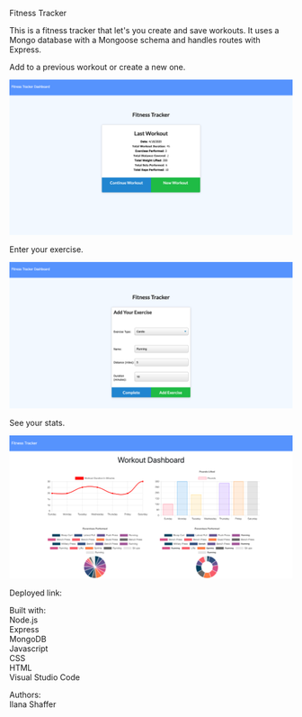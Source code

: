 Fitness Tracker

This is a fitness tracker that let's you create and save workouts. It uses a Mongo database with a Mongoose schema and handles routes with Express.

Add to a previous workout or create a new one.  

![Homepage Screenshot](/Develop/images/start_screen.png)  

Enter your exercise.  

![Add Screenshot](/Develop/images/add_screen.png)  

See your stats.  

![Stats Screenshot](/Develop/images/stats_screen.png)  


Deployed link:  


Built with:  
Node.js  
Express  
MongoDB  
Javascript  
CSS  
HTML  
Visual Studio Code  

Authors:  
Ilana Shaffer  